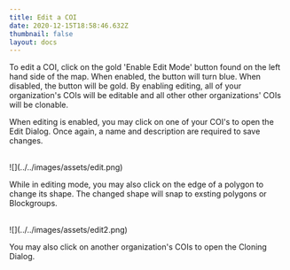 ```yaml
---
title: Edit a COI
date: 2020-12-15T18:58:46.632Z
thumbnail: false
layout: docs
---
```


To edit a COI, click on the gold 'Enable Edit Mode' button found on the left hand side of the map. When enabled, the button will turn blue. When disabled, the button will be gold. By enabling editing, all of your organization's COIs will be editable and all other other organizations' COIs will be clonable.

When editing is enabled, you may click on one of your COI's to open the Edit Dialog. Once again, a name and description are required to save changes. 

<br>
![](../../images/assets/edit.png)

While in editing mode, you may also click on the edge of a polygon to change its shape. The changed shape will snap to exsting polygons or Blockgroups. 

<br>
![](../../images/assets/edit2.png)

You may also click on another organization's COIs to open the Cloning Dialog.

